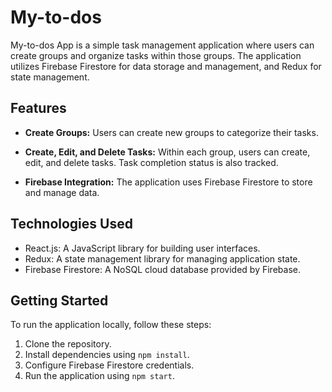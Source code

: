 # My-to-dos

My-to-dos App is a simple task management application where users can create groups and organize tasks within those groups. The application utilizes Firebase Firestore for data storage and management, and Redux for state management.

## Features

- **Create Groups:** Users can create new groups to categorize their tasks.

- **Create, Edit, and Delete Tasks:** Within each group, users can create, edit, and delete tasks. Task completion status is also tracked.

- **Firebase Integration:** The application uses Firebase Firestore to store and manage data.

## Technologies Used

- React.js: A JavaScript library for building user interfaces.
- Redux: A state management library for managing application state.
- Firebase Firestore: A NoSQL cloud database provided by Firebase.

## Getting Started

To run the application locally, follow these steps:

1. Clone the repository.
2. Install dependencies using `npm install`.
3. Configure Firebase Firestore credentials.
4. Run the application using `npm start`.
